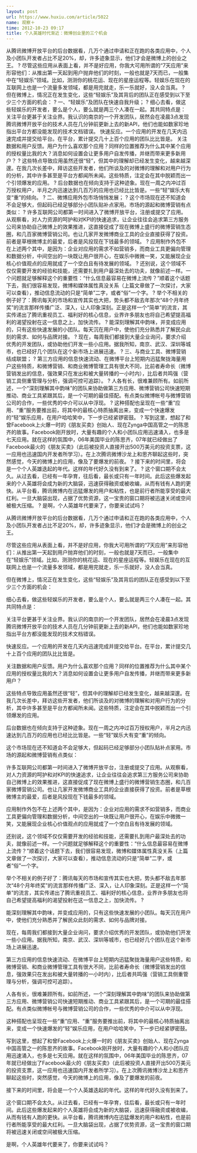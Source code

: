 ```yaml
---
layout: post
url: https://www.huxiu.com/article/5022
name: 观察＋
time: 2012-10-23 09:17
title: 个人英雄时代渐近：微博创业里的三个机会
---
```

从腾讯微博开放平台的后台数据看，几万个通过申请和正在跑的各类应用中，个人及小团队开发者占比不足20%，却，许多迹象显示，他们才会是微博上的创业之王。 ? 尽管这些应用从表面上看，并不是好应用，你我大可用所谓的“7天应用”来形容他们：从推出第一天起到用户抛弃他们的时刻，一般也就是7天而已，一般集中在“轻娱乐”领域。比如，测测你的桃花运、现在的星座运程等。轻娱乐在现在的互联网上也是一个流量多发领域，都是用完就走，乐一乐就好，没人会当真。 ? 但在微博上，情况正在发生变化，这些“轻娱乐”及其背后的团队正在感受到以下至少三个方面的机会： ? 一、“轻娱乐”及团队在快速自我升级； ? 细心去看，做这些轻娱乐的开发者，要么是个人，要么就是两三个人凑在一起。其共同特点是： 关注平台更甚于关注业界。我认识的南京的一个开发团队，居然会在凌晨3点发现腾讯微博开放平台的技术人员在几分钟前更新上去的新API，他们也能如数家珍地指出平台方都没能发现的技术文档错误。 快速反应。一个应用的开发在几天内迅速完成并提交给平台。在平台，累计提交几十上百个应用的团队比比皆是。 关注数据和用户反馈。用户为什么喜欢那个应用？同样的位置推荐为什么其中某个应用的授权量比我的大？消息如何设置会让更多用户自发传播，并继而带来更多新用户？ ? 这些特点导致应用虽然还很“轻”，但其中的理解却已经发生变化，越来越深邃。在我几次长差中，拜访这些开发者，他们所谈及的对微博的理解和对用户行为的分析，其中许多甚至是平台方都闻所未闻。这些特质，注定会在其中脱颖而出一个引领爆发的应用。 ? 后台数据也在倾向支持于这种迹象。现在一周之内冲过百万授权用户，半月之内迅速达到几百万的应用也已经比比皆是。一些“轻”娱乐大有变“重”的倾向。 ? 二、微博应用外包市场悄悄发展； ? 这个市场现在还不知道会不会足够大，但起码已经足够部分小团队贴补点家用。市场的源起和微博营销有点类似： ? 许多互联网公司都第一时间进入了微博开放平台，注册或提交了应用。从观察看，对人力资源的呵护和对KPI的快速追求，让企业往往会追求第三方服务公司来协助自己微博上的效果推进，这直接促成了现在微博上盛行的微博营销生态圈，和几百家微博营销公司。也让几家开发微博商业工具的企业直接获得了投资。前者是草根微博主的最爱，后者是风投现在下钱最多的领域。 ? 应用制作外包不在上述两个其中，是因为：企业对应用的需求不如营销多，而商业工具更偏向管理和数据分析，中间空出的一块既让用户很开心，在娱乐中微微一笑，又能展现企业核心价值观点的应用就成了一个空白且有待发展的领域。 ? 还别说，这个领域不仅仅需要开发的经验和技能，还需要扎到用户最深处去的功夫，就像前述一样。一个问题就足够解释这个的重要性：“什么信息最容易在微博上流传？”顺着这个话题下去，我们很容易发现，微博和媒体属性真没关系（上篇文章做了一次探讨，大家可以查看），推动信息流动的只是“简单”二字，或者“俗”一个字。 ? 举个不相关的例子好了：腾讯每天的市场和宣传其实也大把，势头都不敌去年那次“48个月年终奖”的流言那样传播广泛、深入，让人印象深刻。正是这样一个“简单”的流言，其实传递出了腾讯重视员工、福利好的核心信息，业界许多朋友也将自己希望提高福利的渴望投射在这一信息之上，加快流传。 ? 能深刻理解其中韵味，并变成应用的，只有这些快速发展的小团队。每天沉在用户中，使他们充分熟悉并了解民众此刻的需求、如何与品牌对接。 ? 现在，每周我们都接到大量企业询问，要求介绍优秀的开发团队，或协助他们开发一些小应用。据我所知，南京、武汉、深圳等城市，也已经好几个团队在这个新市场上进展迅速。 ? 三、与商业工具、微博营销结成联盟； ? 第三方应用的信息快速流动、在微博平台上短期内迅猛聚拢海量用户这些特质，和微博营销、和商业微博管理工具有很大不同，比前者寿命长（微博营销发出的信息，强效果只在发出和被大量转播的一小时内），比后者共鸣强（营销工具侧重管理与分析，强调可控可追踪）。 ? 人各有长，很难兼顾所有。如前所述，一个“深刻理解其中韵味”的团队来协助做第三方应用、微博营销公司快速短期推动、商业工具紧跟其后，是一个可期的最佳搭配。有点类似微博帐号与微博营销公司的合作，一些优秀的中介可以从中浮现。 ? 这种搭配也呈现在一些“重”应用、“重”服务要推出前，将其中的最核心特质抽离出来，变成一个快速爆发的“轻”娱乐应用，在用户哈哈笑中，下一步已经紧锣密鼓。 ? 写到这里，想起了和曾Facebook上火爆一时的《朋友买卖》创始人、现在Zynga中国高管之一的陈思齐的故事。Facebook刚开放时，大量有趣的个人和小团队应用迅速涌入，也多是七天应用。就在这样的氛围中，06年美国毕业的陈思齐，07年就已经做出了Facebook最火的《朋友买卖》（此后被投资人直接开出500万美元的投资支票，这一应用也迅速国内开发者所学习）。在上次腾讯微博沙龙上和思齐聊起这些时，突然感觉，今天的微博上的应用，像及了要爆发的前夜。 ? 接下来的时间里，将会是一个个人英雄迭起的年代。这样的年代好久没有到来了。 ? 这个窗口期不会太久。从过去看，已经有一年孕育，往后看，最长或只有一年时间。此后这些爆发起来的个人英雄将会成为新的大脑袋，迅速获得融资或被收编，从而有钱有人跑的更快。从平台看，腾讯微博内在迅猛爆发的用户和粘性，也是前行者所能享受的最大红利。一旦大脑袋出现，占据了优势资源，这一宝贵的窗口期将被迅速关闭或空间被极大压缩。 ? 是啊，个人英雄年代要来了，你要来试试吗？

从腾讯微博开放平台的后台数据看，几万个通过申请和正在跑的各类应用中，个人及小团队开发者占比不足20%，却，许多迹象显示，他们才会是微博上的创业之王。

尽管这些应用从表面上看，并不是好应用，你我大可用所谓的“7天应用”来形容他们：从推出第一天起到用户抛弃他们的时刻，一般也就是7天而已，一般集中在“轻娱乐”领域。比如，测测你的桃花运、现在的星座运程等。轻娱乐在现在的互联网上也是一个流量多发领域，都是用完就走，乐一乐就好，没人会当真。

但在微博上，情况正在发生变化，这些“轻娱乐”及其背后的团队正在感受到以下至少三个方面的机会：

细心去看，做这些轻娱乐的开发者，要么是个人，要么就是两三个人凑在一起。其共同特点是：

关注平台更甚于关注业界。我认识的南京的一个开发团队，居然会在凌晨3点发现腾讯微博开放平台的技术人员在几分钟前更新上去的新API，他们也能如数家珍地指出平台方都没能发现的技术文档错误。

快速反应。一个应用的开发在几天内迅速完成并提交给平台。在平台，累计提交几十上百个应用的团队比比皆是。

关注数据和用户反馈。用户为什么喜欢那个应用？同样的位置推荐为什么其中某个应用的授权量比我的大？消息如何设置会让更多用户自发传播，并继而带来更多新用户？

这些特点导致应用虽然还很“轻”，但其中的理解却已经发生变化，越来越深邃。在我几次长差中，拜访这些开发者，他们所谈及的对微博的理解和对用户行为的分析，其中许多甚至是平台方都闻所未闻。这些特质，注定会在其中脱颖而出一个引领爆发的应用。

后台数据也在倾向支持于这种迹象。现在一周之内冲过百万授权用户，半月之内迅速达到几百万的应用也已经比比皆是。一些“轻”娱乐大有变“重”的倾向。

这个市场现在还不知道会不会足够大，但起码已经足够部分小团队贴补点家用。市场的源起和微博营销有点类似：

许多互联网公司都第一时间进入了微博开放平台，注册或提交了应用。从观察看，对人力资源的呵护和对KPI的快速追求，让企业往往会追求第三方服务公司来协助自己微博上的效果推进，这直接促成了现在微博上盛行的微博营销生态圈，和几百家微博营销公司。也让几家开发微博商业工具的企业直接获得了投资。前者是草根微博主的最爱，后者是风投现在下钱最多的领域。

应用制作外包不在上述两个其中，是因为：企业对应用的需求不如营销多，而商业工具更偏向管理和数据分析，中间空出的一块既让用户很开心，在娱乐中微微一笑，又能展现企业核心价值观点的应用就成了一个空白且有待发展的领域。

还别说，这个领域不仅仅需要开发的经验和技能，还需要扎到用户最深处去的功夫，就像前述一样。一个问题就足够解释这个的重要性：“什么信息最容易在微博上流传？”顺着这个话题下去，我们很容易发现，微博和媒体属性真没关系（上篇文章做了一次探讨，大家可以查看），推动信息流动的只是“简单”二字，或者“俗”一个字。

举个不相关的例子好了：腾讯每天的市场和宣传其实也大把，势头都不敌去年那次“48个月年终奖”的流言那样传播广泛、深入，让人印象深刻。正是这样一个“简单”的流言，其实传递出了腾讯重视员工、福利好的核心信息，业界许多朋友也将自己希望提高福利的渴望投射在这一信息之上，加快流传。 ?

能深刻理解其中韵味，并变成应用的，只有这些快速发展的小团队。每天沉在用户中，使他们充分熟悉并了解民众此刻的需求、如何与品牌对接。

现在，每周我们都接到大量企业询问，要求介绍优秀的开发团队，或协助他们开发一些小应用。据我所知，南京、武汉、深圳等城市，也已经好几个团队在这个新市场上进展迅速。

第三方应用的信息快速流动、在微博平台上短期内迅猛聚拢海量用户这些特质，和微博营销、和商业微博管理工具有很大不同，比前者寿命长（微博营销发出的信息，强效果只在发出和被大量转播的一小时内），比后者共鸣强（营销工具侧重管理与分析，强调可控可追踪）。

人各有长，很难兼顾所有。如前所述，一个“深刻理解其中韵味”的团队来协助做第三方应用、微博营销公司快速短期推动、商业工具紧跟其后，是一个可期的最佳搭配。有点类似微博帐号与微博营销公司的合作，一些优秀的中介可以从中浮现。

这种搭配也呈现在一些“重”应用、“重”服务要推出前，将其中的最核心特质抽离出来，变成一个快速爆发的“轻”娱乐应用，在用户哈哈笑中，下一步已经紧锣密鼓。

写到这里，想起了和曾Facebook上火爆一时的《朋友买卖》创始人、现在Zynga中国高管之一的陈思齐的故事。Facebook刚开放时，大量有趣的个人和小团队应用迅速涌入，也多是七天应用。就在这样的氛围中，06年美国毕业的陈思齐，07年就已经做出了Facebook最火的《朋友买卖》（此后被投资人直接开出500万美元的投资支票，这一应用也迅速国内开发者所学习）。在上次腾讯微博沙龙上和思齐聊起这些时，突然感觉，今天的微博上的应用，像及了要爆发的前夜。

接下来的时间里，将会是一个个人英雄迭起的年代。这样的年代好久没有到来了。

这个窗口期不会太久。从过去看，已经有一年孕育，往后看，最长或只有一年时间。此后这些爆发起来的个人英雄将会成为新的大脑袋，迅速获得融资或被收编，从而有钱有人跑的更快。从平台看，腾讯微博内在迅猛爆发的用户和粘性，也是前行者所能享受的最大红利。一旦大脑袋出现，占据了优势资源，这一宝贵的窗口期将被迅速关闭或空间被极大压缩。

是啊，个人英雄年代要来了，你要来试试吗？

